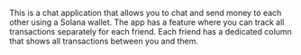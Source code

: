 This is a chat application that allows you to chat and send money to each other using a Solana wallet. The app has a feature where you can track all transactions separately for each friend. Each friend has a dedicated column that shows all transactions between you and them.
